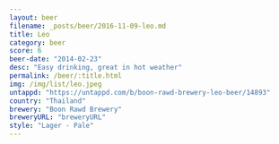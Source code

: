 ```yaml
---
layout: beer
filename: _posts/beer/2016-11-09-leo.md
title: Leo
category: beer
score: 6
beer-date: "2014-02-23"
desc: "Easy drinking, great in hot weather"
permalink: /beer/:title.html
img: /img/list/leo.jpeg
untappd: "https://untappd.com/b/boon-rawd-brewery-leo-beer/14893"
country: "Thailand"
brewery: "Boon Rawd Brewery"
breweryURL: "breweryURL"
style: "Lager - Pale"
---
```

